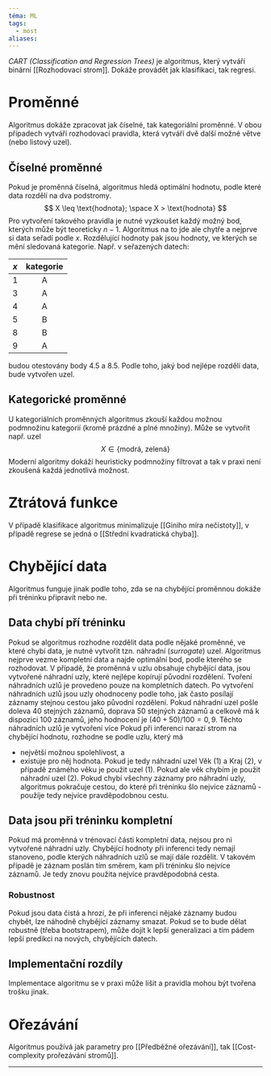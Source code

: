 ```yaml
---
téma: ML
tags:
  - most
aliases:
---
```

*CART (Classification and Regression Trees)* je algoritmus, který vytváří binární [[Rozhodovací strom]]. Dokáže provádět jak klasifikaci, tak regresi. 
# Proměnné
Algoritmus dokáže zpracovat jak číselné, tak kategoriální proměnné. V obou případech vytváří rozhodovací pravidla, která vytváří dvě další možné větve (nebo listový uzel).
## Číselné proměnné
Pokud je proměnná číselná, algoritmus hledá optimální hodnotu, podle které data rozdělí na dva podstromy.
$$
X \leq \text{hodnota}; \space X > \text{hodnota}
$$
Pro vytvoření takového pravidla je nutné vyzkoušet každý možný bod, kterých může být teoreticky $n - 1$. Algoritmus na to jde ale chytře a nejprve si data seřadí podle $x$. Rozdělující hodnoty pak jsou hodnoty, ve kterých se mění sledovaná kategorie. Např. v seřazených datech:

| $x$ | kategorie |
| :-: | :-------: |
|  1  |     A     |
|  3  |     A     |
|  4  |     A     |
|  5  |     B     |
|  8  |     B     |
|  9  |     A     |
budou otestovány body $4.5$ a $8.5$. Podle toho, jaký bod nejlépe rozdělí data, bude vytvořen uzel.
## Kategorické proměnné
U kategoriálních proměnných algoritmus zkouší každou možnou podmnožinu kategorií (kromě prázdné a plné množiny). Může se vytvořit např. uzel
$$
X \in \{\text{modrá, zelená}\}
$$
Moderní algoritmy dokáží heuristicky podmnožiny filtrovat a tak v praxi není zkoušená každá jednotlivá možnost.
# Ztrátová funkce
V případě klasifikace algoritmus minimalizuje [[Giniho míra nečistoty]], v případě regrese se jedná o [[Střední kvadratická chyba]].
# Chybějící data
Algoritmus funguje jinak podle toho, zda se na chybějící proměnnou dokáže při tréninku připravit nebo ne.
## Data chybí pří tréninku
Pokud se algoritmus rozhodne rozdělit data podle nějaké proměnné, ve které chybí data, je nutné vytvořit tzn. náhradní (*surrogate*) uzel. Algoritmus nejprve vezme kompletní data a najde optimální bod, podle kterého se rozhodovat. V případě, že proměnná v uzlu obsahuje chybějící data, jsou vytvořené náhradní uzly, které nejlépe kopírují původní rozdělení. Tvoření náhradních uzlů je provedeno pouze na kompletních datech. Po vytvoření náhradních uzlů jsou uzly ohodnoceny podle toho, jak často posílají záznamy stejnou cestou jako původní rozdělení. Pokud náhradní uzel pošle doleva 40 stejných záznamů, doprava 50 stejných záznamů a celkově má k dispozici 100 záznamů, jeho hodnocení je $(40 + 50) / 100 = 0,9$. Těchto náhradních uzlů je vytvoření více
Pokud při inferenci narazí strom na chybějící hodnotu, rozhodne se podle uzlu, který má
- největší možnou spolehlivost, a
- existuje pro něj hodnota.
Pokud je tedy náhradní uzel Věk (1) a Kraj (2), v případě známého věku je použit uzel (1). Pokud ale věk chybím je použit náhradní uzel (2). Pokud chybí všechny záznamy pro náhradní uzly, algoritmus pokračuje cestou, do které při tréninku šlo nejvíce záznamů - použíje tedy nejvíce pravděpodobnou cestu.
## Data jsou při tréninku kompletní
Pokud má proměnná v trénovací části kompletní data, nejsou pro ni vytvořené náhradní uzly. Chybějící hodnoty při inferenci tedy nemají stanoveno, podle kterých náhradních uzlů se mají dále rozdělit. V takovém případě je záznam poslán tím směrem, kam při tréninku šlo nejvíce záznamů. Je tedy znovu použita nejvíce pravděpodobná cesta.
### Robustnost
Pokud jsou data čistá a hrozí, že při inferenci nějaké záznamy budou chybět, lze náhodně chybějící záznamy smazat. Pokud se to bude dělat robustně (třeba bootstrapem), může dojít k lepší generalizaci a tím pádem lepší predikci na nových, chybějících datech.
## Implementační rozdíly
Implementace algoritmu se v praxi může lišit a pravidla mohou být tvořena trošku jinak.
# Ořezávání
Algoritmus používá jak parametry pro [[Předběžné ořezávání]], tak [[Cost-complexity prořezávání stromů]].
- - -
